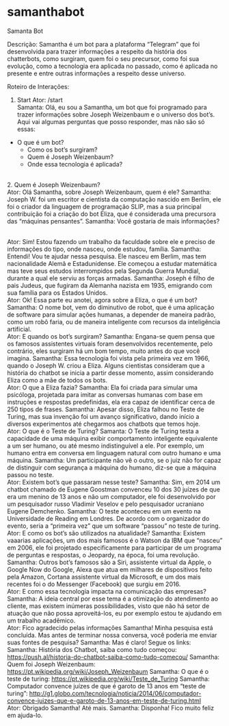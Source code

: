 # samanthabot
Samanta Bot

Descrição: Samantha é um bot para a plataforma “Telegram” que foi desenvolvida para trazer informações a respeito da história dos chatterbots, como surgiram, quem foi o seu precursor, como foi sua evolução, como a tecnologia era aplicada no passado, como é aplicada no presente e entre outras informações a respeito desse universo.

Roteiro de Interações:
1.	Start
Ator: /start
<br>Samanta: Olá, eu sou a Samantha, um bot que foi programado para trazer informações sobre Joseph Weizenbaum e o universo dos bot’s. Aqui vai algumas perguntas que posso responder, mas não são só essas:
- O que é um bot?
	- Como os bot’s surgiram?
	- Quem é Joseph Weizenbaum?
	- Onde essa tecnologia é aplicada?
<br>
2.	Quem é Joseph Weizenbaum?
<br>Ator: Olá Samantha, sobre Joseph Weizenbaum, quem é ele?
Samantha: Joseph W. foi um escritor e cientista da computação nascido em Berlim, ele foi o criador da linguagem de programação SLIP, mas a sua principal contribuição foi a criação do bot Eliza, que é considerada uma precursora das “máquinas pensantes”.
Samantha: Você gostaria de mais informações?

<br>Ator: Sim! Estou fazendo um trabalho da faculdade sobre ele e preciso de informações do tipo, onde nasceu, onde estudou, família.
Samantha: Entendi! Vou te ajudar nessa pesquisa. Ele nasceu em Berlim, mas tem nacionalidade Alemã e Estadunidense. Ele começou a estudar matemática mas teve seus estudos interrompidos pela Segunda Guerra Mundial, durante a qual ele serviu as forças armadas.
Samantha: Joseph é filho de pais Judeus, que fugiram da Alemanha nazista em 1935, emigrando com sua família para os Estados Unidos.
<br>Ator: Ok! Essa parte eu anotei, agora sobre a Eliza, o que é um bot?
Samantha: O nome bot, vem do diminutivo de robot, que é uma aplicação de software para simular ações humanas, a depender de maneira padrão, como um robô faria, ou de maneira inteligente com recursos da inteligência artificial.
<br>Ator: E quando os bot’s surgiram?
Samantha: Engana-se quem pensa que os famosos assistentes virtuais foram desenvolvidos recentemente, pelo contrário, eles surgiram há um bom tempo, muito antes do que você imagina.
Samantha: Essa tecnologia foi vista pela primeira vez em 1966, quando o Joseph W. criou a Eliza. Alguns cientistas consideram que a história do chatbot se inicia a partir desse momento, assim considerando Eliza como a mãe de todos os bots.
<br>Ator: O que a Eliza fazia?
Samantha: Ela foi criada para simular uma psicóloga, projetada para imitar as conversas humanas com base em instruções e respostas predefinidas, ela era capaz de identificar cerca de 250 tipos de frases.
Samantha: Apesar disso, Eliza falhou no Teste de Turing, mas sua invenção foi um avanço significativo, dando início a diversos experimentos até chegarmos aos chatbots que temos hoje.
<br>Ator: O que é o Teste de Turing?
Samanta: O Teste de Turing testa a capacidade de uma máquina exibir comportamento inteligente equivalente a um ser humano, ou até mesmo indistinguível a ele. Por exemplo, um humano entra em conversa em linguagem natural com outro humano e uma máquina.
Samantha: Um participante não vê o outro, se o juiz não for capaz de distinguir com segurança a máquina do humano, diz-se que a máquina passou no teste.
<br>Ator: Existem bot’s que passaram nesse teste?
Samantha: Sim, em 2014 um chatbot chamado de Eugene Goostman convenceu 10 dos 30 juízes de que era um menino de 13 anos e não um computador, ele foi desenvolvido por um pesquisador russo Vladimir Veselov e pelo pesquisador ucraniano Eugene Demchenko.
Samantha: O teste aconteceu em um evento na Universidade de Reading em Londres. De acordo com o organizador do evento, seria a “primeira vez” que um software “passou” no teste de turing.
<br>Ator: E como os bot’s são utilizados na atualidade?
Samantha: Existem vaaarias aplicações, um dos mais famosos é o Watson da IBM que “nasceu” em 2006, ele foi projetado especificamente para participar de um programa de perguntas e respostas, o Jeopardy, na época, foi uma revolução.
Samantha: Outros bot’s famosos são a Siri, assistente virtual da Apple, o Google Now do Google, Alexa que atua em milhares de dispositivos feito pela Amazon, Cortana assistente virtual da Microsoft, e um dos mais recentes foi o do Messenger (Facebook) que surgiu em 2016.
<br>Ator: E como essa tecnologia impacta na comunicação das empresas?
Samantha: A ideia central por esse tema é a otimização do atendimento ao cliente, mas existem inúmeras possibilidades, visto que não há setor de atuação que não possa aproveitá-los, eu por exemplo estou te ajudando em um trabalho acadêmico.
<br>Ator: Fico agradecido pelas informações Samantha! Minha pesquisa está concluída. Mas antes de terminar nossa conversa, você poderia me enviar suas fontes de pesquisa?
Samantha: Mas é claro! Segue os links:
Samantha: História dos Chatbot, saiba como tudo começou: https://push.al/historia-do-chatbot-saiba-como-tudo-comecou/
Samantha: Quem foi Joseph Weizenbaum: https://pt.wikipedia.org/wiki/Joseph_Weizenbaum
Samantha: O que é o teste de turing: https://pt.wikipedia.org/wiki/Teste_de_Turing
Samantha: Computador convence juízes de que é garoto de 13 anos em “teste de turing”: http://g1.globo.com/tecnologia/noticia/2014/06/computador-convence-juizes-que-e-garoto-de-13-anos-em-teste-de-turing.html
<br>Ator: Obrigado Samantha! Até mais.
Samantha: Disponha! Fico muito feliz em ajuda-lo.
